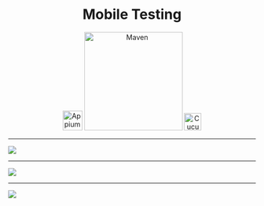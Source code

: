 <h1 align="center">Mobile Testing</h1>
<p align="center">
     <a>
        <img alt="Appium" src="https://i.imgur.com/ekYuUDC.png" width="40">
    </a>
    <a>
        <img alt="Maven" src="https://i.imgur.com/kan0DsV.png" width="200">
    </a>
    <a>
        <img alt="Cucumber" src="https://i.imgur.com/Qm3xghq.png" width="35">
    </a>
</p>

***



![](https://i.imgur.com/xZcUx9h.png)

***
![](https://i.imgur.com/Q9tol3o.png)

***
![](https://i.imgur.com/l8ypX1a.png)
